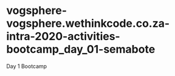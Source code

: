 # vogsphere-vogsphere.wethinkcode.co.za-intra-2020-activities-bootcamp_day_01-semabote
Day 1 Bootcamp
